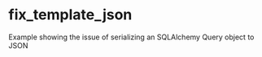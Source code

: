 fix_template_json
=================

Example showing the issue of serializing an SQLAlchemy Query object to JSON
